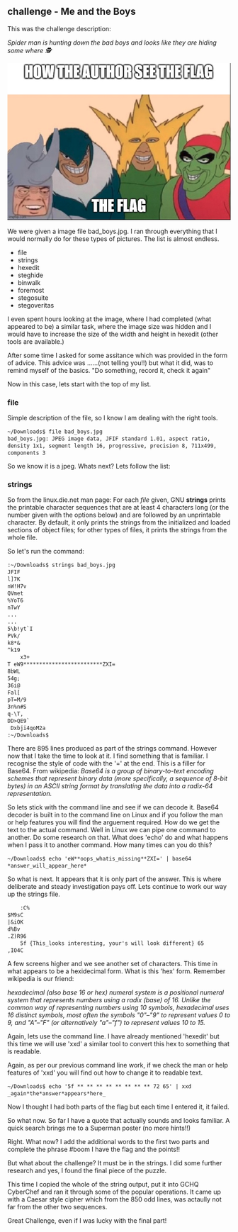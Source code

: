 ## challenge - Me and the Boys

This was the challenge description:

*Spider man is hunting down the bad boys and looks like they are hiding some where 🕵️*

![](./images/image014a.png)

We were given a image file bad_boys.jpg. I ran through everything that I would normally do for these types of pictures. The list is almost endless.

- file
- strings
- hexedit
- steghide
- binwalk
- foremost
- stegosuite
- stegoveritas

I even spent hours looking at the image, where I had completed (what appeared to be) a similar task, where the image size was hidden and I would have to increase the size of the width and height in hexedit (other tools are available.)

After some time I asked for some assitance which was provided in the form of advice. This advice was ......(not telling you!!) but what it did, was to remind myself of the basics. "Do something, record it, check it again"

Now in this case, lets start with the top of my list. 
### file
Simple description of the file, so I know I am dealing with the right tools. 
```shell
~/Downloads$ file bad_boys.jpg 
bad_boys.jpg: JPEG image data, JFIF standard 1.01, aspect ratio, density 1x1, segment length 16, progressive, precision 8, 711x499, components 3
```
So we know it is a jpeg. Whats next? Lets follow the list:

### strings
So from the linux.die.net man page:
For each _file_ given, GNU **strings** prints the printable character sequences that are at least 4 characters long (or the number given with the options below) and are followed by an unprintable character. By default, it only prints the strings from the initialized and loaded sections of object files; for other types of files, it prints the strings from the whole file.

So let's run the command:
```
:~/Downloads$ strings bad_boys.jpg
JFIF
l]7K
nW!H7v
QVmet
%YoT6
nTwY
...
...
5\b!yt`I
PVk/
k8*&
^k19
	x3+
T eW9*************************ZXI=
8bWL
54g;
36i@
Fal[
pT=M/9
3n%n#S
q-\T,
DD>QE9`
 Dxbji4qoM2a
:~/Downloads$ 
```
There are 895 lines produced as part of the strings command. However now that I take the time to look at it. I find something that is familiar. I recognise the style of code with the '=' at the end. This is a filler for Base64. 
From wikipedia:
*Base64 is a group of binary-to-text encoding schemes that represent binary data (more specifically, a sequence of 8-bit bytes) in an ASCII string format by translating the data into a radix-64 representation.*

So lets stick with the command line and see if we can decode it. Base64 decoder is built in to the command line on Linux and if you follow the man or help features you will find the arguement required. How do we get the text to the actual command. Well in Linux we can pipe one command to another. Do some research on that. What does 'echo' do and what happens when I pass it to another command. How many times can you do this?

```shell
~/Downloads$ echo 'eW**oops_whatis_missing**ZXI=' | base64
*answer_will_appear_here*
```

So what is next. It appears that it is only part of the answer. This is where deliberate and steady investigation pays off. Lets continue to work our way up the strings file.

```
	:C%
$M9sC
|&iOK
d%Bv
.Z)R96
	5f {This_looks interesting, your's will look different} 65
,IO4C
```

A few screens higher and we see another set of characters. This time in what appears to be a hexidecimal form. What is this 'hex' form. Remember wikipedia is our friend:

*hexadecimal (also base 16 or hex) numeral system is a positional numeral system that represents numbers using a radix (base) of 16. Unlike the common way of representing numbers using 10 symbols, hexadecimal uses 16 distinct symbols, most often the symbols "0"–"9" to represent values 0 to 9, and "A"–"F" (or alternatively "a"–"f") to represent values 10 to 15.*

Again, lets use the command line. I have already mentioned 'hexedit' but this time we will use 'xxd' a similar tool to convert this hex to something that is readable.

Again, as per our previous command line work, if we check the man or help features of 'xxd' you will find out how to change it to readable text.
```shell
~/Downloads$ echo '5f ** ** ** ** ** ** ** ** 72 65' | xxd 
_again*the*answer*appears*here_
```
Now I thought I had both parts of the flag but each time I entered it, it failed. 

So what now. So far I have a quote that actually sounds and looks familiar. A quick search brings me to a Superman poster (no more hints!!)

Right. What now? I add the additional words to the first two parts and complete the phrase #boom I have the flag and the points!!

But what about the challenge? It must be in the strings. I did some further research and yes, I found the final piece of the puzzle. 

This time I copied the whole of the string output, put it into GCHQ CyberChef and ran it through some of the popular operations. It came up with a Caesar style cipher which from the 850 odd lines, was actaully not far from the other two sequences.

Great Challenge, even if I was lucky with the final part! 


